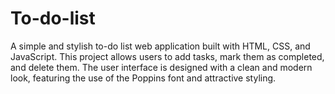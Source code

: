 # To-do-list
A simple and stylish to-do list web application built with HTML, CSS, and JavaScript. This project allows users to add tasks, mark them as completed, and delete them. The user interface is designed with a clean and modern look, featuring the use of the Poppins font and attractive styling.
